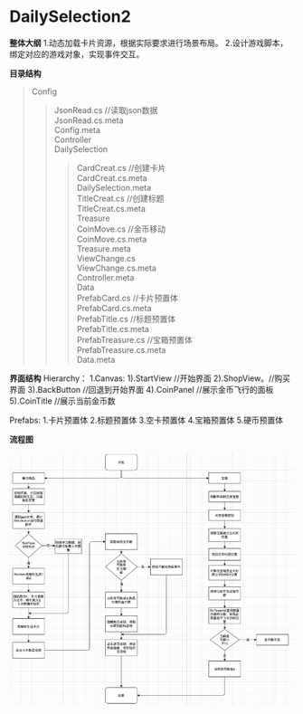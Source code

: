 # DailySelection2

**整体大纲**
 1.动态加载卡片资源，根据实际要求进行场景布局。
 2.设计游戏脚本，绑定对应的游戏对象，实现事件交互。
 
**目录结构**  
>Config  
>>JsonRead.cs  //读取json数据  
>>JsonRead.cs.meta  
>Config.meta  
>Controller  
>>DailySelection  
>>>CardCreat.cs  //创建卡片  
>>>CardCreat.cs.meta  
>>DailySelection.meta  
>>TitleCreat.cs  //创建标题  
>>TitleCreat.cs.meta  
>>Treasure  
>>>CoinMove.cs  //金币移动  
>>>CoinMove.cs.meta  
>>Treasure.meta  
>>ViewChange.cs  
>>ViewChange.cs.meta  
>Controller.meta  
>Data  
>>PrefabCard.cs //卡片预置体  
>>PrefabCard.cs.meta  
>>PrefabTitle.cs //标题预置体  
>>PrefabTitle.cs.meta  
>>PrefabTreasure.cs //宝箱预置体  
>>PrefabTreasure.cs.meta  
>Data.meta  
 
**界面结构**
  Hierarchy：
    1.Canvas: 
     1).StartView //开始界面
     2).ShopView。//购买界面
     3).BackButton //回退到开始界面
     4).CoinPanel //展示金币飞行的面板
     5).CoinTitle //展示当前金币数
     
  Prefabs: 1.卡片预置体 2.标题预置体 3.空卡预置体 4.宝箱预置体 5.硬币预置体
  
**流程图**  

![image](https://github.com/89trillion-songzhiheng/DailySelection2/blob/main/picture/ProcessPicture.png)
